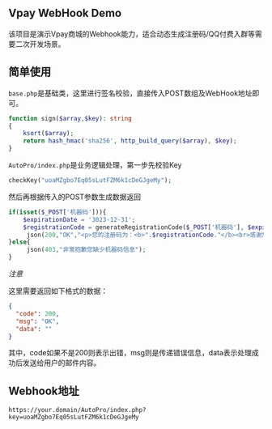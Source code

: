 ## Vpay WebHook Demo
该项目是演示Vpay商城的Webhook能力，适合动态生成注册码/QQ付费入群等需要二次开发场景。

## 简单使用

`base.php`是基础类，这里进行签名校验，直接传入POST数组及WebHook地址即可。

```php
function sign($array,$key): string
{
    ksort($array);
    return hash_hmac('sha256', http_build_query($array), $key);
}
```

`AutoPro/index.php`是业务逻辑处理，第一步先校验Key

```php
checkKey("uoaMZgbo7Eq05sLutFZM6k1cDeGJgeMy");
```

然后再根据传入的POST参数生成数据返回

```php
if(isset($_POST['机器码'])){
    $expirationDate = '3023-12-31';
    $registrationCode = generateRegistrationCode($_POST['机器码'], $expirationDate);
     json(200,"OK","<p>您的注册码为：<b>".$registrationCode."</b><br>感谢您对自动记账的支持！</p>");
}else{
     json(403,"非常抱歉您缺少机器码信息");
}

```

*注意*

这里需要返回如下格式的数据：

```json
{
  "code": 200,
  "msg": "OK",
  "data": ""
}
```

其中，code如果不是200则表示出错，msg则是传递错误信息，data表示处理成功后发送给用户的邮件内容。

## Webhook地址

```shell
https://your.domain/AutoPro/index.php?key=uoaMZgbo7Eq05sLutFZM6k1cDeGJgeMy
```
